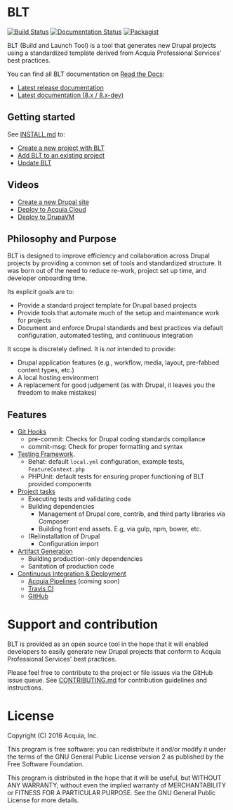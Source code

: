 # BLT

[![Build Status](https://travis-ci.org/acquia/blt.svg?branch=8.x)](https://travis-ci.org/acquia/blt) [![Documentation Status](https://readthedocs.org/projects/blt/badge/?version=8.x)](http://blt.readthedocs.io/en/8.x/?badge=8.x) [![Packagist](https://img.shields.io/packagist/v/acquia/blt.svg)](https://packagist.org/packages/acquia/blt)

BLT (Build and Launch Tool) is a tool that generates new Drupal projects using a standardized template derived from Acquia Professional Services' best practices.

You can find all BLT documentation on [Read the Docs](http://blt.readthedocs.io):

* [Latest release documentation](http://blt.readthedocs.io/en/stable/)
* [Latest documentation (8.x / 8.x-dev)](http://blt.readthedocs.io/en/latest/)

## Getting started

See [INSTALL.md](INSTALL.md) to:

* [Create a new project with BLT](https://github.com/acquia/blt/blob/8.x/INSTALL.md#creating-a-new-project-with-blt)
* [Add BLT to an existing project](https://github.com/acquia/blt/blob/8.x/INSTALL.md#adding-blt-to-an-existing-project)
* [Update BLT](https://github.com/acquia/blt/blob/8.x/INSTALL.md#updating-blt)

## Videos

* [Create a new Drupal site](https://www.youtube.com/watch?v=BrsZAyfj2tE)
* [Deploy to Acquia Cloud](https://www.youtube.com/watch?v=jjnPMvZ2x-c)
* [Deploy to DrupaVM](https://www.youtube.com/watch?v=jEzHzdrzR3c)

## Philosophy and Purpose

BLT is designed to improve efficiency and collaboration across Drupal projects by providing a common set of tools and standardized structure. It was born out of the need to reduce re-work, project set up time, and developer onboarding time.

Its explicit goals are to:

* Provide a standard project template for Drupal based projects
* Provide tools that automate much of the setup and maintenance work for projects
* Document and enforce Drupal standards and best practices via default configuration, automated testing, and continuous integration

It scope is discretely defined. It is *not* intended to provide:

* Drupal application features (e.g., workflow, media, layout, pre-fabbed content types, etc.)
* A local hosting environment
* A replacement for good judgement (as with Drupal, it leaves you the freedom to make mistakes)

## Features

* [Git Hooks](template/scripts/git-hooks)
    * pre-commit: Checks for Drupal coding standards compliance
    * commit-msg: Check for proper formatting and syntax
* [Testing Framework](template/tests).
    * Behat: default `local.yml` configuration, example tests, `FeatureContext.php`
    * PHPUnit: default tests for ensuring proper functioning of BLT provided components
* [Project tasks](readme/project-tasks.md)
    * Executing tests and validating code
    * Building dependencies
        * Management of Drupal core, contrib, and third party libraries via Composer
        * Building front end assets. E.g, via gulp, npm, bower, etc.
    * (Re)installation of Drupal
      * Configuration import
* [Artifact Generation](readme/deploy.md)
    * Building production-only dependencies
    * Sanitation of production code
* [Continuous Integration & Deployment](readme/ci.md)
    * [Acquia Pipelines](https://dev.acquia.com/request-invite-acquia-pipelines) (coming soon)
    * [Travis CI](https://travis-ci.com)
    * [GitHub](https://github.com)

# Support and contribution

BLT is provided as an open source tool in the hope that it will enabled developers to easily generate new Drupal projects that conform to Acquia Professional Services' best practices.

Please feel free to contribute to the project or file issues via the GitHub issue queue. See [CONTRIBUTING.md](CONTRIBUTING.md) for contribution guidelines and instructions.

# License

Copyright (C) 2016 Acquia, Inc.

This program is free software: you can redistribute it and/or modify it under the terms of the GNU General Public License version 2 as published by the Free Software Foundation.

This program is distributed in the hope that it will be useful, but WITHOUT ANY WARRANTY; without even the implied warranty of MERCHANTABILITY or FITNESS FOR A PARTICULAR PURPOSE.  See the GNU General Public License for more details.
